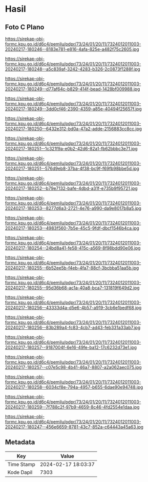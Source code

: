# Hasil

## Foto C Plano

https://sirekap-obj-formc.kpu.go.id/d6c4/pemilu/pdpr/73/24/01/20/11/7324012011003-20240217-180246--8183e781-e816-4afa-825e-a482f75c2605.jpg

https://sirekap-obj-formc.kpu.go.id/d6c4/pemilu/pdpr/73/24/01/20/11/7324012011003-20240217-180248--a5c839af-3242-4283-b326-2c0873f1288f.jpg

https://sirekap-obj-formc.kpu.go.id/d6c4/pemilu/pdpr/73/24/01/20/11/7324012011003-20240217-180249--d77af64c-b829-414f-bead-1428bf009988.jpg

https://sirekap-obj-formc.kpu.go.id/d6c4/pemilu/pdpr/73/24/01/20/11/7324012011003-20240217-180249--3dd0cf46-2390-4359-a85e-40494f25657f.jpg

https://sirekap-obj-formc.kpu.go.id/d6c4/pemilu/pdpr/73/24/01/20/11/7324012011003-20240217-180250--6432e312-bd0a-47a2-adde-2156883cc8cc.jpg

https://sirekap-obj-formc.kpu.go.id/d6c4/pemilu/pdpr/73/24/01/20/11/7324012011003-20240217-180251--1c321f9a-e0b2-42d6-82a1-fb62bbbc3e71.jpg

https://sirekap-obj-formc.kpu.go.id/d6c4/pemilu/pdpr/73/24/01/20/11/7324012011003-20240217-180251--576d9eb8-37ba-4f38-bc9f-f69fb98bbe5d.jpg

https://sirekap-obj-formc.kpu.go.id/d6c4/pemilu/pdpr/73/24/01/20/11/7324012011003-20240217-180252--b79e7132-bafe-4dbd-a31f-e735b9f95721.jpg

https://sirekap-obj-formc.kpu.go.id/d6c4/pemilu/pdpr/73/24/01/20/11/7324012011003-20240217-180253--8277d6a3-2721-4e76-a990-da9e8017b8a5.jpg

https://sirekap-obj-formc.kpu.go.id/d6c4/pemilu/pdpr/73/24/01/20/11/7324012011003-20240217-180253--4983f560-7b5e-45c5-9fdf-dbcf1546b4ca.jpg

https://sirekap-obj-formc.kpu.go.id/d6c4/pemilu/pdpr/73/24/01/20/11/7324012011003-20240217-180254--24bd8a41-fe58-415c-a569-8f98bdd90e06.jpg

https://sirekap-obj-formc.kpu.go.id/d6c4/pemilu/pdpr/73/24/01/20/11/7324012011003-20240217-180255--6b52ee5b-f4eb-4fa7-88cf-3bcbba51aa5b.jpg

https://sirekap-obj-formc.kpu.go.id/d6c4/pemilu/pdpr/73/24/01/20/11/7324012011003-20240217-180255--95d36b68-ac1a-40a8-bca7-131819f649d2.jpg

https://sirekap-obj-formc.kpu.go.id/d6c4/pemilu/pdpr/73/24/01/20/11/7324012011003-20240217-180256--43333d4a-d5e6-4b57-a919-3cb6e1bedf68.jpg

https://sirekap-obj-formc.kpu.go.id/d6c4/pemilu/pdpr/73/24/01/20/11/7324012011003-20240217-180256--83b289a4-fc83-4cb7-ad43-feb331a33ab7.jpg

https://sirekap-obj-formc.kpu.go.id/d6c4/pemilu/pdpr/73/24/01/20/11/7324012011003-20240217-180257--9187004f-6e16-49fe-ba12-17c6232d73e1.jpg

https://sirekap-obj-formc.kpu.go.id/d6c4/pemilu/pdpr/73/24/01/20/11/7324012011003-20240217-180257--c07e5c98-4b41-46a7-8807-a2a062aec075.jpg

https://sirekap-obj-formc.kpu.go.id/d6c4/pemilu/pdpr/73/24/01/20/11/7324012011003-20240217-180258--6034cf8e-794a-4957-b655-6dae90e94748.jpg

https://sirekap-obj-formc.kpu.go.id/d6c4/pemilu/pdpr/73/24/01/20/11/7324012011003-20240217-180259--7f788c2f-97b9-4659-8c46-4fd2554e1daa.jpg

https://sirekap-obj-formc.kpu.go.id/d6c4/pemilu/pdpr/73/24/01/20/11/7324012011003-20240217-180247--456e6659-8781-43c7-852a-c64443a45a63.jpg


## Metadata

| Key        | Value               |
| ---------- | ------------------- |
| Time Stamp | 2024-02-17 18:03:37 |
| Kode Dapil | 7303                |



